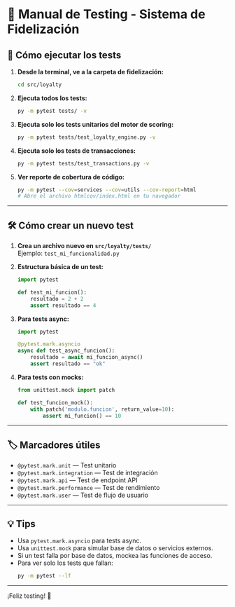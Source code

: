 # 📖 Manual de Testing - Sistema de Fidelización

## 🚀 Cómo ejecutar los tests

1. **Desde la terminal, ve a la carpeta de fidelización:**
   ```bash
   cd src/loyalty
   ```

2. **Ejecuta todos los tests:**
   ```bash
   py -m pytest tests/ -v
   ```

3. **Ejecuta solo los tests unitarios del motor de scoring:**
   ```bash
   py -m pytest tests/test_loyalty_engine.py -v
   ```

4. **Ejecuta solo los tests de transacciones:**
   ```bash
   py -m pytest tests/test_transactions.py -v
   ```

5. **Ver reporte de cobertura de código:**
   ```bash
   py -m pytest --cov=services --cov=utils --cov-report=html
   # Abre el archivo htmlcov/index.html en tu navegador
   ```

---

## 🛠️ Cómo crear un nuevo test

1. **Crea un archivo nuevo en `src/loyalty/tests/`**  
   Ejemplo: `test_mi_funcionalidad.py`

2. **Estructura básica de un test:**
   ```python
   import pytest

   def test_mi_funcion():
       resultado = 2 + 2
       assert resultado == 4
   ```

3. **Para tests async:**
   ```python
   import pytest

   @pytest.mark.asyncio
   async def test_async_funcion():
       resultado = await mi_funcion_async()
       assert resultado == "ok"
   ```

4. **Para tests con mocks:**
   ```python
   from unittest.mock import patch

   def test_funcion_mock():
       with patch('modulo.funcion', return_value=10):
           assert mi_funcion() == 10
   ```

---

## 🏷️ Marcadores útiles

- `@pytest.mark.unit` — Test unitario
- `@pytest.mark.integration` — Test de integración
- `@pytest.mark.api` — Test de endpoint API
- `@pytest.mark.performance` — Test de rendimiento
- `@pytest.mark.user` — Test de flujo de usuario

---

## 💡 Tips

- Usa `pytest.mark.asyncio` para tests async.
- Usa `unittest.mock` para simular base de datos o servicios externos.
- Si un test falla por base de datos, mockea las funciones de acceso.
- Para ver solo los tests que fallan:  
  ```bash
  py -m pytest --lf
  ```

---

¡Feliz testing! 🚦 